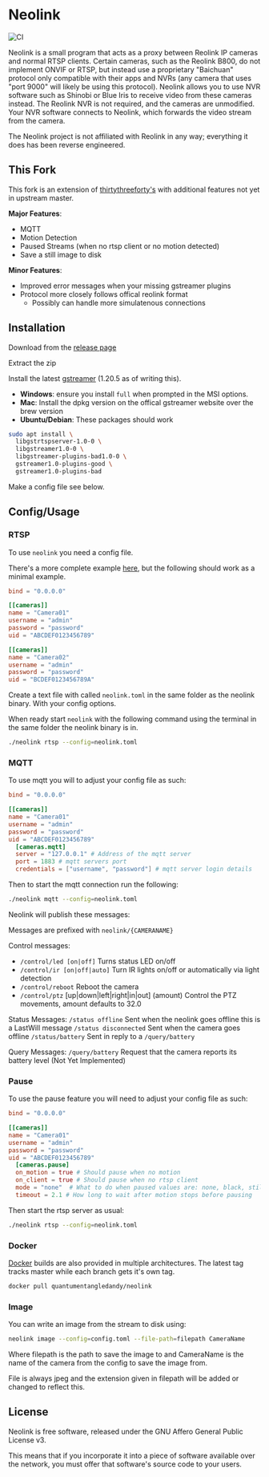 # Neolink

![CI](https://github.com/QuantumEntangledAndy/neolink/workflows/CI/badge.svg)

Neolink is a small program that acts as a proxy between Reolink IP cameras and
normal RTSP clients.
Certain cameras, such as the Reolink B800, do not implement ONVIF or RTSP, but
instead use a proprietary "Baichuan" protocol only compatible with their apps
and NVRs (any camera that uses "port 9000" will likely be using this protocol).
Neolink allows you to use NVR software such as Shinobi or Blue Iris to receive
video from these cameras instead.
The Reolink NVR is not required, and the cameras are unmodified.
Your NVR software connects to Neolink, which forwards the video stream from the
camera.

The Neolink project is not affiliated with Reolink in any way; everything it
does has been reverse engineered.

## This Fork

This fork is an extension of [thirtythreeforty's](https://github.com/thirtythreeforty/neolink)
with additional features not yet in upstream master.

**Major Features**:

- MQTT
- Motion Detection
- Paused Streams (when no rtsp client or no motion detected)
- Save a still image to disk

**Minor Features**:

- Improved error messages when your missing gstreamer plugins
- Protocol more closely follows offical reolink format
  - Possibly can handle more simulatenous connections

## Installation

Download from the [release page](https://github.com/QuantumEntangledAndy/neolink/releases)

Extract the zip

Install the latest [gstreamer](https://gstreamer.freedesktop.org/download/) (1.20.5 as of writing this).
- **Windows**: ensure you install `full` when prompted in the MSI options.
- **Mac**: Install the dpkg version on the offical gstreamer website over the brew version
- **Ubuntu/Debian**: These packages should work
```bash
sudo apt install \
  libgstrtspserver-1.0-0 \
  libgstreamer1.0-0 \
  libgstreamer-plugins-bad1.0-0 \
  gstreamer1.0-plugins-good \
  gstreamer1.0-plugins-bad
```

Make a config file see below.


## Config/Usage

### RTSP

To use `neolink` you need a config file.

There's a more complete example [here](https://github.com/QuantumEntangledAndy/neolink/blob/master/sample_config.toml),
but the following should work as a minimal example.

```toml
bind = "0.0.0.0"

[[cameras]]
name = "Camera01"
username = "admin"
password = "password"
uid = "ABCDEF0123456789"

[[cameras]]
name = "Camera02"
username = "admin"
password = "password"
uid = "BCDEF0123456789A"
```

Create a text file with called `neolink.toml` in the same folder as the neolink binary. With your config options.

When ready start `neolink` with the following command
using the terminal in the same folder the neolink binary is in.

```bash
./neolink rtsp --config=neolink.toml
```


### MQTT

To use mqtt you will to adjust your config file as such:

```toml
bind = "0.0.0.0"

[[cameras]]
name = "Camera01"
username = "admin"
password = "password"
uid = "ABCDEF0123456789"
  [cameras.mqtt]
  server = "127.0.0.1" # Address of the mqtt server
  port = 1883 # mqtt servers port
  credentials = ["username", "password"] # mqtt server login details
```

Then to start the mqtt connection run the following:

```bash
./neolink mqtt --config=neolink.toml
```

Neolink will publish these messages:

Messages are prefixed with `neolink/{CAMERANAME}`

Control messages:
- `/control/led [on|off]` Turns status LED on/off
- `/control/ir [on|off|auto]` Turn IR lights on/off or automatically via light detection
- `/control/reboot` Reboot the camera
- `/control/ptz` [up|down|left|right|in|out] (amount) Control the PTZ movements, amount defaults to 32.0

Status Messages:
`/status offline` Sent when the neolink goes offline this is a LastWill message
`/status disconnected` Sent when the camera goes offline
`/status/battery` Sent in reply to a `/query/battery`

Query Messages:
`/query/battery` Request that the camera reports its battery level (Not Yet Implemented)

### Pause

To use the pause feature you will need to adjust your config file as such:

```toml
bind = "0.0.0.0"

[[cameras]]
name = "Camera01"
username = "admin"
password = "password"
uid = "ABCDEF0123456789"
  [cameras.pause]
  on_motion = true # Should pause when no motion
  on_client = true # Should pause when no rtsp client
  mode = "none"  # What to do when paused values are: none, black, still, test
  timeout = 2.1 # How long to wait after motion stops before pausing
```

Then start the rtsp server as usual:

```bash
./neolink rtsp --config=neolink.toml
```


### Docker

[Docker](https://hub.docker.com/r/quantumentangledandy/neolink) builds are also provided
in multiple architectures. The latest tag tracks master while each branch gets it's own tag.

```bash
docker pull quantumentangledandy/neolink
```

### Image

You can write an image from the stream to disk using:


```bash
neolink image --config=config.toml --file-path=filepath CameraName
```

Where filepath is the path to save the image to and CameraName is the name of the camera
from the config to save the image from.

File is always jpeg and the extension given in filepath will be added or changed to reflect this.

## License

Neolink is free software, released under the GNU Affero General Public License
v3.

This means that if you incorporate it into a piece of software available over
the network, you must offer that software's source code to your users.
